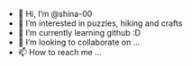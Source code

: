 - 👋 Hi, I’m @shina-00
- 👀 I’m interested in puzzles, hiking and crafts
- 🌱 I’m currently learning github :D
- 💞️ I’m looking to collaborate on ...
- 📫 How to reach me ...

<!---
shina-00/shina-00 is a ✨ special ✨ repository because its `README.md` (this file) appears on your GitHub profile.
You can click the Preview link to take a look at your changes.
--->
